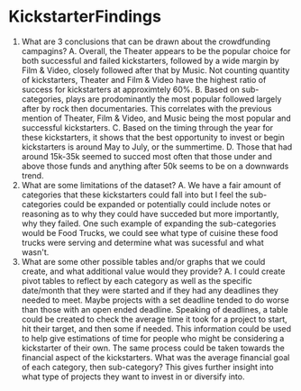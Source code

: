 # KickstarterFindings
1. What are 3 conclusions that can be drawn about the crowdfunding campagins?
    A. Overall, the Theater appears to be the popular choice for both successful and failed kickstarters, followed by a wide margin by Film & Video, closely followed after that by Music. Not counting quantity of kickstarters, Theater and Film & Video have the highest ratio of success for kickstarters at approximtely 60%.
    B. Based on sub-categories, plays are prodominantly the most popular followed largely after by rock then documentaries. This correlates with the previous mention of Theater, Film & Video, and Music being the most popular and successful kickstarters.
    C. Based on the timing through the year for these kickstarters, it shows that the best opportunity to invest or begin kickstarters is around May to July, or the summertime.
    D. Those that had around 15k-35k seemed to succed most often that those under and above those funds and anything after 50k seems to be on a downwards trend.
2. What are some limitations of the dataset?
    A. We have a fair amount of categories that these kickstarters could fall into but I feel the sub-categories could be expanded or potentially could include notes or reasoning as to why they could have succeded but more importantly, why they failed. One such example of expanding the sub-categories would be Food Trucks, we could see what type of cuisine these food trucks were serving and determine what was sucessful and what wasn't.
3. What are some other possible tables and/or graphs that we could create, and what additional value would they provide?
    A. I could create pivot tables to reflect by each category as well as the specific date/month that they were started and if they had any deadlines they needed to meet. Maybe projects with a set deadline tended to do worse than those with an open ended deadline. Speaking of deadlines, a table could be created to check the average time it took for a project to start, hit their target, and then some if needed. This information could be used to help give estimations of time for people who might be considering a kickstarter of their own. The same process could be taken towards the financial aspect of the kickstarters. What was the average financial goal of each category, then sub-category? This gives further insight into what type of projects they want to invest in or diversify into.
